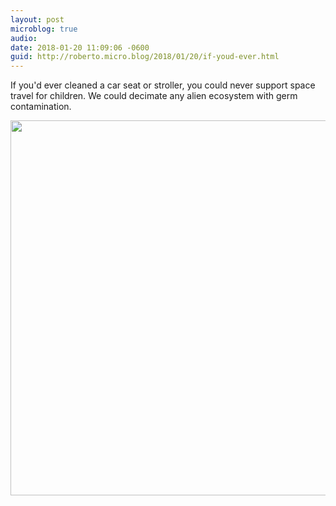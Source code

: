 ```yaml
---
layout: post
microblog: true
audio: 
date: 2018-01-20 11:09:06 -0600
guid: http://roberto.micro.blog/2018/01/20/if-youd-ever.html
---
```

If you'd ever cleaned a car seat or stroller, you could never support space travel for children. We could decimate any alien ecosystem with germ contamination. 

<img src="http://roberto.mateu.me/uploads/2018/daacacaa99.jpg" width="599" height="600" />
